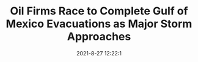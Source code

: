 ---
"title": "Oil Firms Race to Complete Gulf of Mexico Evacuations as Major Storm Approaches"
"date": "2021-8-27 12:22:1"
"feed_name": "OEDIGITAL"
"feed_website": "https://www.oedigital.com/"
"feed_rss": "https://www.oedigital.com/technology/safety-security?format=feed"
"link": "https://www.oedigital.com/news/490198-oil-firms-race-to-complete-gulf-of-mexico-evacuations-as-major-storm-approaches"
"file": "_posts/2021-8-27-12-22-1_OEDIGITAL_edde53cfe96bea15da5dcabaf6ae361643598b91.md"
"accident": "0"
"drilling": "0"
"dead": "0"
"injured": "0"
---